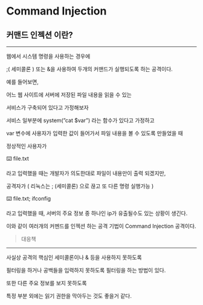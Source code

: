# Command Injection

## 커맨드 인젝션 이란?

---

웹에서 시스템 명령을 사용하는 경우에

;( 세미콜론 ) 또는 &을 사용하여 두개의 커맨드가 실행되도록 하는 공격이다.

예를 들어보면,

어느 웹 사이트에 서버에 저장된 파일 내용을 읽을 수 있는

서비스가 구축되어 있다고 가정해보자

서비스 일부분에 system(”cat $var”) 라는 함수가 있다고 가정하고

var 변수에 사용자가 입력한 값이 들어가서 파일 내용을 볼 수 있도록 만들었을 때

정상적인 사용자가 

<aside>
⌨️ file.txt

</aside>

라고 입력했을 때는 개발자가 의도한대로 파일이 내용만이 출력 되겠지만,

공격자가 ( 리눅스는 ; (세미콜론) 으로 끊고 또 다른 명령 실행가능 )

<aside>
⌨️ file.txt; ifconfig

</aside>

라고 입력했을 때, 서버의 주요 정보 중 하나인 ip가 유출될수도 있는 상황이 생긴다.

이와 같이 여러개의 커멘드를 인젝션 하는 공격 기법이 Command Injection 공격이다.

> 대응책
> 

---

사실상 공격의 핵심인 세미콜론이나 & 등을 사용하지 못하도록

필터링을 하거나 공백들을 입력하지 못하도록 필터링을 하는 방법이 있다.

또한 다른 주요 정보를 보지 못하도록

특정 부분 외에는 읽기 권한을 막아두는 것도 좋을거 같다.
